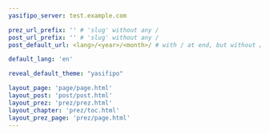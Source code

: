 ```yaml
---
yasifipo_server: test.example.com

prez_url_prefix: '' # 'slug' without any /
post_url_prefix: '' # 'slug' without any /
post_default_url: <lang>/<year>/<month>/ # with / at end, but without / at beginning

default_lang: 'en'

reveal_default_theme: "yasifipo"

layout_page: 'page/page.html'
layout_post: 'post/post.html'
layout_prez: 'prez/prez.html'
layout_chapter: 'prez/toc.html'
layout_prez_page: 'prez/page.html'
---
```

